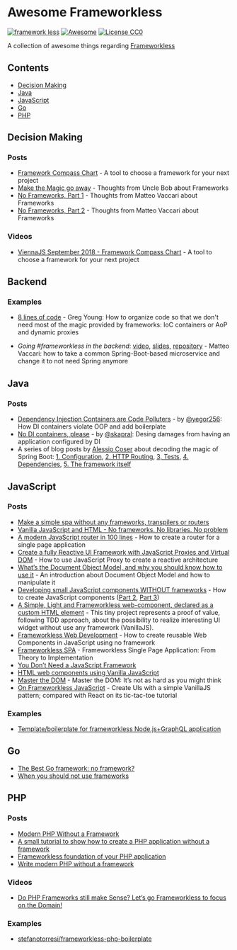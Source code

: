 # Awesome Frameworkless

[![framework less](http://frameworklessmovement.org/img/frameworkless__badge-github.svg)](https://github.com/frameworkless-movement/manifesto)
[![Awesome](https://cdn.rawgit.com/sindresorhus/awesome/d7305f38d29fed78fa85652e3a63e154dd8e8829/media/badge.svg)](https://github.com/sindresorhus/awesome)
[![License CC0](https://img.shields.io/badge/License-CC0-lightgrey.svg)](https://creativecommons.org/publicdomain/zero/1.0/)



A collection of awesome things regarding [Frameworkless](https://github.com/frameworkless-movement/manifesto)

## Contents
* [Decision Making](#decision-making)
* [Java](#java)
* [JavaScript](#javascript)
* [Go](#go)
* [PHP](#php)

## Decision Making

### Posts

* [Framework Compass Chart](https://medium.com/@TheStrazz86/framework-compass-chart-d3851c25b45d) - A tool to choose a framework for your next project
* [Make the Magic go away](https://blog.cleancoder.com/uncle-bob/2015/08/06/LetTheMagicDie.html) - Thoughts from Uncle Bob about Frameworks
* [No Frameworks, Part 1](http://matteo.vaccari.name/blog/archives/1019) - Thoughts from Matteo Vaccari about Frameworks
* [No Frameworks, Part 2](http://matteo.vaccari.name/blog/archives/1022) - Thoughts from Matteo Vaccari about Frameworks

### Videos

* [ViennaJS September 2018 - Framework Compass Chart](https://youtu.be/buFMbKRAUs8) - A tool to choose a framework for your next project


## Backend

### Examples

 * [8 lines of code](https://www.infoq.com/presentations/8-lines-code-refactoring/) - Greg Young: How to organize code so that we don't need most of the magic provided by frameworks: IoC containers or AoP and dynamic proxies

 * *Going #frameworkless in the backend*: [video](https://www.youtube.com/watch?v=hepg9freOxg), [slides](https://www.slideshare.net/xpmatteo/going-frameworkless-in-the-backend), [repository](https://github.com/xpmatteo/frameworkless-hangman) - Matteo Vaccari: how to take a common Spring-Boot-based microservice and change it to not need Spring anymore

## Java

### Posts
* [Dependency Injection Containers are Code Polluters](https://www.yegor256.com/2014/10/03/di-containers-are-evil.html) - by [@yegor256](https://github.com/yegor256): How DI containers violate OOP and add boilerplate
* [No DI containers, please](https://www.pragmaticobjects.com/chapters/007_di_containers.html) - by [@skapral](https://github.com/skapral/): Desing damages from having an application configured by DI
* A series of blog posts by [Alessio Coser](https://www.alessiocoser.com/) about decoding the magic of Spring Boot: [1. Configuration](https://www.alessiocoser.com/escaping-the-magic-of-the-frameworks-1-configuration/), [2. HTTP Routing](https://www.alessiocoser.com/escaping-the-magic-of-the-frameworks-2-http-routing/), [3, Tests](https://www.alessiocoser.com/escaping-the-magic-of-the-frameworks-3-tests/), [4. Dependencies](https://www.alessiocoser.com/escaping-the-magic-of-the-frameworks-4-dependencies/), [5. The framework itself](https://www.alessiocoser.com/escaping-the-magic-of-the-frameworks-5-the-framework/)

## JavaScript

### Posts

* [Make a simple spa without any frameworks, transpilers or routers](https://dev.to/rishavs/making-a-single-page-app-in-ye-good-olde-js-es6-3eng)
* [Vanilla JavaScript and HTML - No frameworks. No libraries. No problem](https://dev.to/pluralsight/vanilla-javascript-and-html-no-frameworks-no-libraries-no-problem-2n99)
* [A modern JavaScript router in 100 lines](http://krasimirtsonev.com/blog/article/A-modern-JavaScript-router-in-100-lines-history-api-pushState-hash-url) - How to create a router for a single page application
* [Create a fully Reactive UI Framework with JavaScript Proxies and Virtual DOM](https://medium.com/@TheStrazz86/create-a-fully-reactive-ui-framework-with-javascript-proxies-and-virtual-dom-c6fb28253776) - How to use JavaScript Proxy to create a reactive architecture
* [What’s the Document Object Model, and why you should know how to use it](https://medium.freecodecamp.org/whats-the-document-object-model-and-why-you-should-know-how-to-use-it-1a2d0bc5429d) - An introduction about Document Object Model and how to manipulate it
* [Developing small JavaScript components WITHOUT frameworks](https://jack.ofspades.com/developing-small-javascript-components-without-frameworks/) - How to create JavaScript components ([Part 2](https://jack.ofspades.com/frameworkless-javascript-part-2-templates-and-rendering/), [Part 3](https://jack.ofspades.com/frameworkless-javascript-part-3-one-way-data-binding/))
* [A Simple, Light and Frameworkless web-component, declared as a custom HTML element](https://github.com/vpellegrino/parking-widget) - This tiny project represents a proof of value, following TDD approach, about the possibility to realize interesting UI widget without use any framework (VanillaJS).
* [Frameworkless Web Development](https://dev.to/misomir/frameworkless-web-development-3n2h) - How to create reusable Web Components in JavaScript using no framework
* [Frameworkless SPA](https://medium.com/@a.jafari.90/framework-less-single-page-application-a547325f6e0c) - Frameworkless Single Page Application: From Theory to Implementation
* [You Don’t Need a JavaScript Framework](https://medium.com/better-programming/you-dont-need-a-javascript-framework-df2a36c2dd0a)
* [HTML web components using Vanilla JavaScript](https://ayushgp.github.io/html-web-components-using-vanilla-js/)
* [Master the DOM](https://medium.com/re-dom/master-the-dom-bc1a2a06089b) - Master the DOM: It’s not as hard as you might think
* [On Frameworkless JavaScript](https://tales.mbivert.com/on-frameworkless-js/#comparison-with-react) - Create UIs with a simple VanillaJS pattern; compared with React on its tic-tac-toe tutorial

### Examples
* [Template/boilerplate for frameworkless Node.js+GraphQL application](https://github.com/app/node-graphql-frameworkless)


## Go
* [The Best Go framework: no framework?](https://threedots.tech/post/best-go-framework/)
* [When you should not use frameworks](https://threedots.tech/episode/when-you-should-not-use-frameworks/)

## PHP

### Posts

* [Modern PHP Without a Framework](https://kevinsmith.io/modern-php-without-a-framework)
* [A small tutorial to show how to create a PHP application without a framework](https://github.com/PatrickLouys/no-framework-tutorial)
* [Frameworkless foundation of your PHP application](https://lessthan12ms.com/frameworkless-foundation-of-your-php-application.html)
* [Write modern PHP without a framework](https://medium.com/@dhgouveia/write-modern-php-without-framework-d244d8ca2b50)

### Videos

* [Do PHP Frameworks still make Sense? Let’s go Frameworkless to focus on the Domain!](https://www.youtube.com/watch?v=-vFouRoxgsk)

### Examples
* [stefanotorresi/frameworkless-php-boilerplate](https://github.com/stefanotorresi/frameworkless-php-boilerplate)
